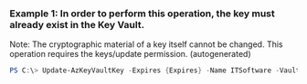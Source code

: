 ### Example 1: In order to perform this operation, the key must already exist in the Key Vault.
Note: The cryptographic material of a key itself cannot be changed.
This operation requires the keys/update permission. (autogenerated)
```powershell
PS C:\> Update-AzKeyVaultKey -Expires {Expires} -Name ITSoftware -VaultName Contoso -Version 00000000-0000-0000-0000-000000000000
```

